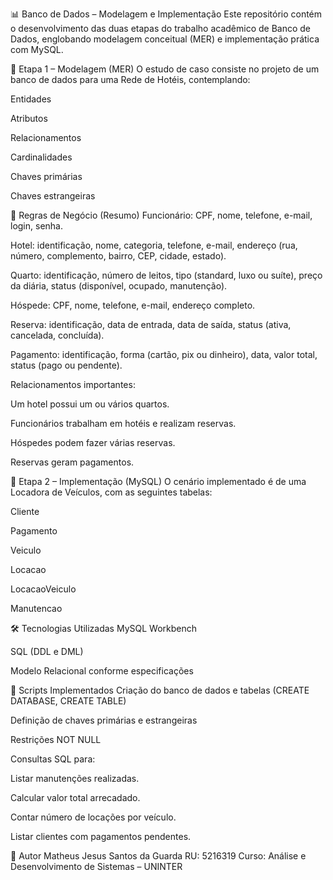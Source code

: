 
📊 Banco de Dados – Modelagem e Implementação
Este repositório contém o desenvolvimento das duas etapas do trabalho acadêmico de Banco de Dados, englobando modelagem conceitual (MER) e implementação prática com MySQL.

📌 Etapa 1 – Modelagem (MER)
O estudo de caso consiste no projeto de um banco de dados para uma Rede de Hotéis, contemplando:

Entidades

Atributos

Relacionamentos

Cardinalidades

Chaves primárias

Chaves estrangeiras

📍 Regras de Negócio (Resumo)
Funcionário: CPF, nome, telefone, e-mail, login, senha.

Hotel: identificação, nome, categoria, telefone, e-mail, endereço (rua, número, complemento, bairro, CEP, cidade, estado).

Quarto: identificação, número de leitos, tipo (standard, luxo ou suíte), preço da diária, status (disponível, ocupado, manutenção).

Hóspede: CPF, nome, telefone, e-mail, endereço completo.

Reserva: identificação, data de entrada, data de saída, status (ativa, cancelada, concluída).

Pagamento: identificação, forma (cartão, pix ou dinheiro), data, valor total, status (pago ou pendente).

Relacionamentos importantes:

Um hotel possui um ou vários quartos.

Funcionários trabalham em hotéis e realizam reservas.

Hóspedes podem fazer várias reservas.

Reservas geram pagamentos.

📌 Etapa 2 – Implementação (MySQL)
O cenário implementado é de uma Locadora de Veículos, com as seguintes tabelas:

Cliente

Pagamento

Veiculo

Locacao

LocacaoVeiculo

Manutencao

🛠 Tecnologias Utilizadas
MySQL Workbench

SQL (DDL e DML)

Modelo Relacional conforme especificações

📂 Scripts Implementados
Criação do banco de dados e tabelas (CREATE DATABASE, CREATE TABLE)

Definição de chaves primárias e estrangeiras

Restrições NOT NULL

Consultas SQL para:

Listar manutenções realizadas.

Calcular valor total arrecadado.

Contar número de locações por veículo.

Listar clientes com pagamentos pendentes.



👤 Autor
Matheus Jesus Santos da Guarda
RU: 5216319
Curso: Análise e Desenvolvimento de Sistemas – UNINTER

